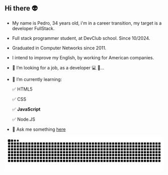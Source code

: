 ## Hi there :alien:

-  My name is Pedro, 34 years old, i'm in a career transition, my target is a developer FullStack.

- Full stack programmer student, at DevClub school. Since 10/2024.

- Graduated in Computer Networks since 2011.

- I intend to improve my English, by working for American companies.

- 🔭 I’m looking for a job, as a developer 💻 💾...
- 🌱 I’m currently learning:
  <p>✅ HTML5</p>
  <p>✅ CSS </p>
  <p>✅ <b>JavaScript</b> </p>
  <p>✅ Node.JS </p>
- 💬 Ask me something [here](https://www.linkedin.com/in/devpedroferreira/)

<!--snake animation-->
![snake gif](https://github.com/devpedroferreira/devpedroferreira/blob/output/github-contribution-grid-snake-dark.svg)
